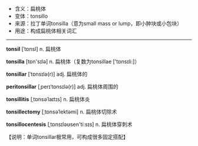 - <span class="definition">含义：扁桃体</span>
- <span class="definition">变体：tonsillo</span>
- <span class="definition">来源：拉丁单词tonsilla（意为small mass or lump，即小肿块或小包块）</span>
- <span class="definition">用途：构成扁桃体相关词汇</span>


---


<span class="vocabulary">**tonsil**</span> [ˈtɒnsl] n. 扁桃体

<span class="vocabulary">**tonsilla**</span> [tɒn'sɪlə] n. 扁桃体（复数为tonsillae ['tɒnsɪli:]）  

<span class="vocabulary">**tonsillar**</span> [ˈtɒnsɪlə(r)] adj. 扁桃体的  

<span class="vocabulary">**peritonsillar**</span> [ˌperɪˈtɒnsɪlə(r)] adj. 扁桃体周围的

<span class="vocabulary">**tonsillitis**</span> [ˌtɒnsəˈlaɪtɪs] n. 扁桃体炎

<span class="vocabulary">**tonsillectomy**</span> [ˌtɒnsəˈlektəmi] n. 扁桃体切除术

<span class="vocabulary">**tonsillocentesis**</span> [ˌtɒnsɪləʊsen'ti:sɪs] n. 扁桃体穿刺术

【说明：单词tonsillar极常用，可构成很多固定搭配】
